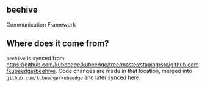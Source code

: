 ## beehive
Communication Framework

## Where does it come from?

`beehive` is synced from https://github.com/kubeedge/kubeedge/tree/master/staging/src/github.com/kubeedge/beehive.
Code changes are made in that location, merged into `github.com/kubeedge/kubeedge` and later synced here.
